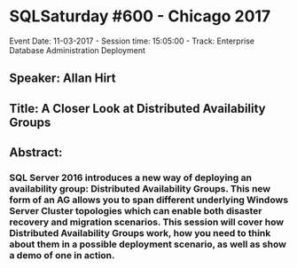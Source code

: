 # SQLSaturday #600 - Chicago 2017
Event Date: 11-03-2017 - Session time: 15:05:00 - Track: Enterprise Database Administration  Deployment
## Speaker: Allan Hirt
## Title: A Closer Look at Distributed Availability Groups
## Abstract:
### SQL Server 2016 introduces a new way of deploying an availability group: Distributed Availability Groups. This new form of an AG allows you to span different underlying Windows Server Cluster topologies which can enable both disaster recovery and migration scenarios. This session will cover how Distributed Availability Groups work, how you need to think about them in a possible deployment scenario, as well as show a demo of one in action.
